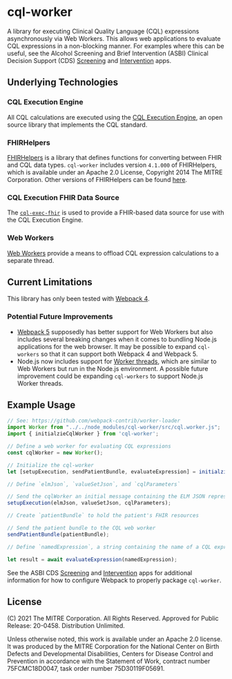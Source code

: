 # cql-worker
A library for executing Clinical Quality Language (CQL) expressions asynchronously via Web Workers. This allows web applications to evaluate CQL expressions in a non-blocking manner. For examples where this can be useful, see the Alcohol Screening and Brief Intervention (ASBI) Clinical Decision Support (CDS) [Screening](https://github.com/asbi-cds-tools/asbi-screening-app) and [Intervention](https://github.com/asbi-cds-tools/asbi-intervention-app) apps.

## Underlying Technologies

### CQL Execution Engine
All CQL calculations are executed using the [CQL Execution Engine](https://github.com/cqframework/cql-execution), an open source library that implements the CQL standard.

### FHIRHelpers
[FHIRHelpers](https://github.com/cqframework/clinical_quality_language/wiki/FHIRHelpers) is a library that defines functions for converting between FHIR and CQL data types. `cql-worker` includes version `4.1.000` of FHIRHelpers, which is available under an Apache 2.0 License, Copyright 2014 The MITRE Corporation. Other versions of FHIRHelpers can be found [here](https://github.com/cqframework/clinical_quality_language/tree/master/Src/java/quick/src/main/resources/org/hl7/fhir).

### CQL Execution FHIR Data Source
The [`cql-exec-fhir`](https://github.com/cqframework/cql-exec-fhir) is used to provide a FHIR-based data source for use with the CQL Execution Engine.

### Web Workers
[Web Workers](https://developer.mozilla.org/en-US/docs/Web/API/Web_Workers_API/Using_web_workers) provide a means to offload CQL expression calculations to a separate thread. 

## Current Limitations
This library has only been tested with [Webpack 4](https://v4.webpack.js.org/).

### Potential Future Improvements
- [Webpack 5](https://webpack.js.org/) supposedly has better support for Web Workers but also includes several breaking changes when it comes to bundling Node.js applications for the web browser. It may be possible to expand `cql-workers` so that it can support both Webpack 4 and Webpack 5.
- Node.js now includes support for [Worker threads](https://nodejs.org/api/worker_threads.html), which are similar to Web Workers but run in the Node.js environment. A possible future improvement could be expanding `cql-workers` to support Node.js Worker threads.

## Example Usage
```javascript
// See: https://github.com/webpack-contrib/worker-loader
import Worker from "../../node_modules/cql-worker/src/cql.worker.js";
import { initialzieCqlWorker } from 'cql-worker';

// Define a web worker for evaluating CQL expressions
const cqlWorker = new Worker();

// Initialize the cql-worker
let [setupExecution, sendPatientBundle, evaluateExpression] = initialzieCqlWorker(cqlWorker);

// Define `elmJson`, `valueSetJson`, and `cqlParameters`

// Send the cqlWorker an initial message containing the ELM JSON representation of the CQL expressions
setupExecution(elmJson, valueSetJson, cqlParameters);

// Create `patientBundle` to hold the patient's FHIR resources

// Send the patient bundle to the CQL web worker
sendPatientBundle(patientBundle);

// Define `namedExpression`, a string containing the name of a CQL expression

let result = await evaluateExpression(namedExpression);
```

See the ASBI CDS [Screening](https://github.com/asbi-cds-tools/asbi-screening-app) and [Intervention](https://github.com/asbi-cds-tools/asbi-intervention-app) apps for additional information for how to configure Webpack to properly package `cql-worker`.

## License
(C) 2021 The MITRE Corporation. All Rights Reserved. Approved for Public Release: 20-0458. Distribution Unlimited.

Unless otherwise noted, this work is available under an Apache 2.0 license. It was produced by the MITRE Corporation for the National Center on Birth Defects and Developmental Disabilities, Centers for Disease Control and Prevention in accordance with the Statement of Work, contract number 75FCMC18D0047, task order number 75D30119F05691.
